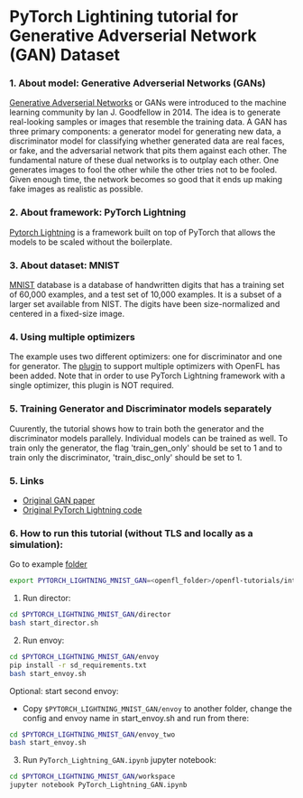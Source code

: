 # PyTorch Lightining tutorial for Generative Adverserial Network (GAN) Dataset

### 1. About model: Generative Adverserial Networks (GANs)
[Generative Adverserial Networks](https://arxiv.org/abs/1406.2661) or GANs were introduced to the machine learning community by Ian J. Goodfellow in 2014. The idea is to generate real-looking samples or images that resemble the training data. A GAN has three primary components: a generator model for generating new data, a discriminator model for classifying whether generated data are real faces, or fake, and the adversarial network that pits them against each other. The fundamental nature of these dual networks is to outplay each other. One generates images to fool the other while the other tries not to be fooled. Given enough time, the network becomes so good that it ends up making fake images as realistic as possible.

### 2. About framework: PyTorch Lightning
[Pytorch Lightning](https://www.pytorchlightning.ai/) is a framework built on top of PyTorch that allows the models to be scaled without the boilerplate.

### 3. About dataset: MNIST
[MNIST](http://yann.lecun.com/exdb/mnist/) database is a database of handwritten digits that has a training set of 60,000 examples, and a test set of 10,000 examples. It is a subset of a larger set available from NIST. The digits have been size-normalized and centered in a fixed-size image.

### 4. Using multiple optimizers
The example uses two different optimizers: one for discriminator and one for generator. The [plugin](workspace/plugin_for_multiple_optimizers.py) to support multiple optimizers with OpenFL has been added. Note that in order to use PyTorch Lightning framework with a single optimizer, this plugin is NOT required.

### 5. Training Generator and Discriminator models separately
Cuurently, the tutorial shows how to train both the generator and the discriminator models parallely. Individual models can be trained as well. To train only the generator, the flag 'train_gen_only' should be set to 1 and to train only the discriminator, 'train_disc_only' should be set to 1.

### 5. Links
* [Original GAN paper](https://arxiv.org/abs/1406.2661)
* [Original PyTorch Lightning code](https://pytorch-lightning.readthedocs.io/en/stable/notebooks/lightning_examples/basic-gan.html)

### 6. How to run this tutorial (without TLS and locally as a simulation):

Go to example [folder](./)
```sh
export PYTORCH_LIGHTNING_MNIST_GAN=<openfl_folder>/openfl-tutorials/interactive_api/PyTorch_Lightning_MNIST_GAN
```

1. Run director:
```sh
cd $PYTORCH_LIGHTNING_MNIST_GAN/director
bash start_director.sh
```

2. Run envoy:
```sh
cd $PYTORCH_LIGHTNING_MNIST_GAN/envoy
pip install -r sd_requirements.txt
bash start_envoy.sh
```

Optional: start second envoy:
 - Copy `$PYTORCH_LIGHTNING_MNIST_GAN/envoy` to another folder, change the config and envoy name in start_envoy.sh and run from there:
```sh
cd $PYTORCH_LIGHTNING_MNIST_GAN/envoy_two
bash start_envoy.sh
```

3. Run `PyTorch_Lightning_GAN.ipynb` jupyter notebook:
```sh
cd $PYTORCH_LIGHTNING_MNIST_GAN/workspace
jupyter notebook PyTorch_Lightning_GAN.ipynb
```
